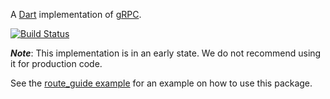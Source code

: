 A [Dart](https://www.dartlang.org/) implementation of
[gRPC](https://grpc.io/).

[![Build Status](https://travis-ci.org/dart-lang/grpc-dart.svg?branch=master)](https://travis-ci.org/dart-lang/grpc-dart)

***Note***: This implementation is in an early state. We do not recommend using
it for production code.

See the [route_guide example](example/route_guide/) for an example on how to
use this package.
